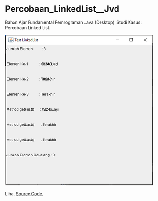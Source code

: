 # Percobaan_LinkedList__Jvd
Bahan Ajar Fundamental Pemrograman Java (Desktop): Studi Kasus: Percobaan Linked List.<br><br>
<img src="https://github.com/RizkyKhapidsyah/Percobaan_LinkedList__Jvd/blob/master/Results/001.PNG"><br><br>
Lihat <a href="https://github.com/RizkyKhapidsyah/Percobaan_LinkedList__Jvd/blob/master/src/com/rk/Percobaan_LinkedList.java">Source Code.</a>
